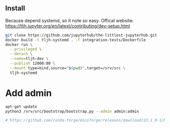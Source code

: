 ## Install

Because depend systemd, so it note so easy. Offical website: https://tljh.jupyter.org/en/latest/contributing/dev-setup.html

```bash
git clone https://github.com/jupyterhub/the-littlest-jupyterhub.git
docker build -t tljh-systemd . -f integration-tests/Dockerfile
docker run \
  --privileged \
  --detach \
  --name=tljh-dev \
  --publish 12000:80 \
  --mount type=bind,source="$(pwd)",target=/srv/src \
  tljh-systemd
```

# Add admin

```bash
apt-get update
python3 /srv/src/bootstrap/bootstrap.py --admin admin:admin

# https://github.com/conda-forge/miniforge/releases/download/23.1.0-1/Mambaforge-23.1.0-1-Linux-x86_64.sh
```
